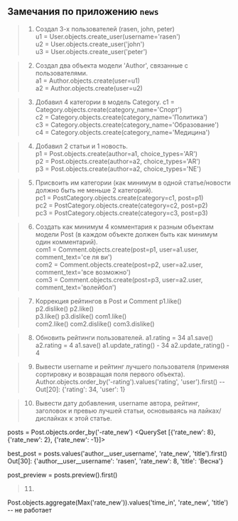 Замечания по приложению `news`
------------------------------
 
>1. Создал 3-х пользователей (rasen, john, peter)   
u1 = User.objects.create_user(username='rasen')      
u2 = User.objects.create_user('john')        
u3 = User.objects.create_user('peter')

>2. Создал два объекта модели 'Author', связанные с пользователями.  
a1 = Author.objects.create(user=u1)   
a2 = Author.objects.create(user=u2) 

>3. Добавил 4 категории в модель Category.
c1 = Category.objects.create(category_name='Спорт')  
c2 = Category.objects.create(category_name='Политика')  
c3 = Category.objects.create(category_name='Образование')   
c4 = Category.objects.create(category_name='Медицина')    
 
>4. Добавил 2 статьи и 1 новость.   
p1 = Post.objects.create(author=a1, choice_types='AR')  
p2 = Post.objects.create(author=a2, choice_types='AR')  
p3 = Post.objects.create(author=a2, choice_types='NE') 

>5. Присвоить им категории (как минимум в одной 
статье/новости должно быть не меньше 2 категорий).   
pc1 = PostCategory.objects.create(category=c1, post=p1)  
pc2 = PostCategory.objects.create(category=c2, post=p2)  
pc3 = PostCategory.objects.create(category=c3, post=p3)     

>6. Создать как минимум 4 комментария к разным объектам  
модели Post (в каждом объекте должен быть как минимум один комментарий).     
com1 = Comment.objects.create(post=p1, user=a1.user, comment_text='се ля ви')  
com2 = Comment.objects.create(post=p2, user=a2.user, comment_text='все возможно')  
com3 = Comment.objects.create(post=p3, user=a2.user, comment_text='волейбол')  
 
>7. Коррекция рейтингов в Post и Comment 
p1.like()  
p2.dislike() 
p2.like()  
p3.like() 
p3.dislike()
com1.like()  
com2.like()
com2.dislike()
com3.dislike()

>8. Обновить рейтинги пользователей.
a1.rating = 34 a1.save()
a2.rating = 4 a1.save()
a1.update_rating() - 34
a2.update_rating() - 4

>9. Вывести username и рейтинг лучшего пользователя (применяя сортировку и возвращая поля первого объекта).
Author.objects.order_by('-rating').values('rating', 'user').first()
-- Out[20]: {'rating': 34, 'user': 1}



>10. Вывести дату добавления, username автора, рейтинг, заголовок и превью лучшей статьи, 
основываясь на лайках/дислайках к этой статье.

posts = Post.objects.order_by('-rate_new') 
<QuerySet [{'rate_new': 8}, {'rate_new': 2}, {'rate_new': -1}]>

best_post = posts.values('author__user_username', 'rate_new', 'title').first()  
Out[30]: {'author__user__username': 'rasen', 'rate_new': 8, 'title': 'Весна'}

post_preview = posts.preview().first()
 



>11. 
Post.objects.aggregate(Max('rate_new')).values('time_in', 'rate_new', 'title') -- не работает




